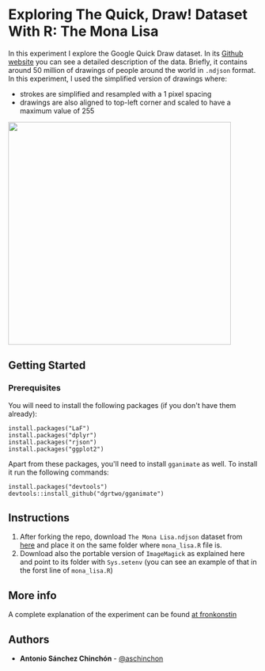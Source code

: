 # Exploring The Quick, Draw! Dataset With R: The Mona Lisa

In this experiment I explore the Google Quick Draw dataset. In its [Github website](https://github.com/googlecreativelab/quickdraw-dataset) you can see a detailed description of the data. Briefly, it contains  around 50 million of drawings of people around the world in `.ndjson` format. In this experiment, I used the simplified version of drawings where:

+ strokes are simplified and resampled with a 1 pixel spacing
+ drawings are also aligned to top-left corner and scaled to have a maximum value of 255

<img src="https://fronkonstin.com/wp-content/uploads/2018/06/mona_mosaic2.png" height="450" width="450" align="middle">

## Getting Started

### Prerequisites

You will need to install the following packages (if you don't have them already):

```
install.packages("LaF")
install.packages("dplyr")
install.packages("rjson")
install.packages("ggplot2")

```
Apart from these packages, you'll need to install <code>gganimate</code> as well. To install it run the following commands:
```
install.packages("devtools")
devtools::install_github("dgrtwo/gganimate")
```

## Instructions

1. After forking the repo, download `The Mona Lisa.ndjson` dataset from [here](https://storage.googleapis.com/quickdraw_dataset/full/simplified/The%20Mona%20Lisa.ndjson) and place it on the same folder where `mona_lisa.R` file is.
1. Download also the portable version of `ImageMagick` as explained here and point to its  folder with `Sys.setenv` (you can see an example of that in the forst line of `mona_lisa.R`)

## More info

A complete explanation of the experiment can be found [at fronkonstin](https://fronkonstin.com/2018/07/01/exploring-the-quick-draw-dataset-with-r-the-mona-lisa/)

## Authors

* **Antonio Sánchez Chinchón** - [@aschinchon](https://twitter.com/aschinchon)

